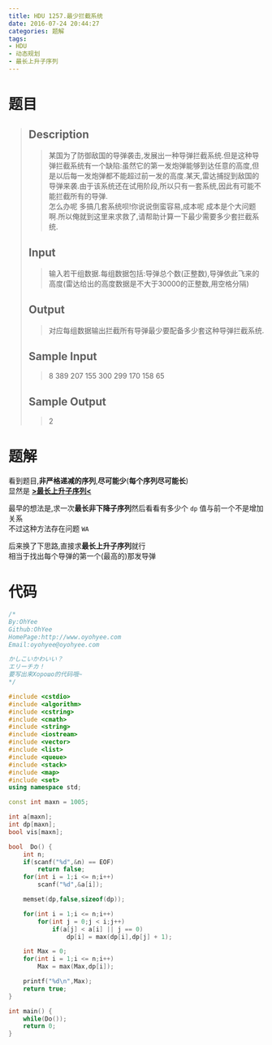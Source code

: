 ```yaml
---
title: HDU 1257.最少拦截系统
date: 2016-07-24 20:44:27
categories: 题解
tags:
- HDU
- 动态规划
- 最长上升子序列
---
```

# 题目
> 
> ## Description  
>> 某国为了防御敌国的导弹袭击,发展出一种导弹拦截系统.但是这种导弹拦截系统有一个缺陷:虽然它的第一发炮弹能够到达任意的高度,但是以后每一发炮弹都不能超过前一发的高度.某天,雷达捕捉到敌国的导弹来袭.由于该系统还在试用阶段,所以只有一套系统,因此有可能不能拦截所有的导弹.   
>> 怎么办呢 多搞几套系统呗!你说说倒蛮容易,成本呢 成本是个大问题啊.所以俺就到这里来求救了,请帮助计算一下最少需要多少套拦截系统.   
>>    
>> <!--more-->  
> 
> ## Input  
>> 输入若干组数据.每组数据包括:导弹总个数(正整数),导弹依此飞来的高度(雷达给出的高度数据是不大于30000的正整数,用空格分隔)   
>>    
> 
> ## Output  
>> 对应每组数据输出拦截所有导弹最少要配备多少套这种导弹拦截系统.   
>>    
> 
> ## Sample Input  
>> 8 389 207 155 300 299 170 158 65   
>>    
> 
> ## Sample Output  
>> 2   

# 题解

看到题目,**非严格递减的序列**,**尽可能少**(**每个序列尽可能长**)   
显然是 [**>最长上升子序列<**](/post/Algorithm/LIS.html)  

最早的想法是,求一次**最长非下降子序列**然后看看有多少个 `dp` 值与前一个不是增加关系  
不过这种方法存在问题 `WA`  

后来换了下思路,直接求**最长上升子序列**就行  
相当于找出每个导弹的第一个(最高的)那发导弹  


# 代码
```cpp 最少拦截系统 https://github.com/OhYee/sourcecode/tree/master/ACM 代码备份
/*
By:OhYee
Github:OhYee
HomePage:http://www.oyohyee.com
Email:oyohyee@oyohyee.com

かしこいかわいい？
エリーチカ！
要写出来Хорошо的代码哦~
*/

#include <cstdio>
#include <algorithm>
#include <cstring>
#include <cmath>
#include <string>
#include <iostream>
#include <vector>
#include <list>
#include <queue>
#include <stack>
#include <map>
#include <set>
using namespace std;

const int maxn = 1005;

int a[maxn];
int dp[maxn];
bool vis[maxn];

bool  Do() {
    int n;
    if(scanf("%d",&n) == EOF)
        return false;
    for(int i = 1;i <= n;i++)
        scanf("%d",&a[i]);

    memset(dp,false,sizeof(dp));

    for(int i = 1;i <= n;i++)
        for(int j = 0;j < i;j++)
            if(a[j] < a[i] || j == 0)
                dp[i] = max(dp[i],dp[j] + 1);

    int Max = 0;
    for(int i = 1;i <= n;i++)
        Max = max(Max,dp[i]);

    printf("%d\n",Max);
    return true;
}

int main() {
    while(Do());
    return 0;
}
```
